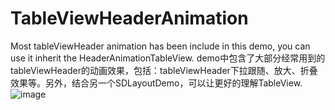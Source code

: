 # TableViewHeaderAnimation
Most tableViewHeader animation has been include in this demo, you can use it inherit the HeaderAnimationTableView. demo中包含了大部分经常用到的tableViewHeader的动画效果，包括：tableViewHeader下拉跟随、放大、折叠效果等。另外，结合另一个SDLayoutDemo，可以让更好的理解TableView.
![image](https://github.com/giveMeHug/TableViewHeaderAnimation/blob/master/TableViewHeaderAnimation/hello.gif)
